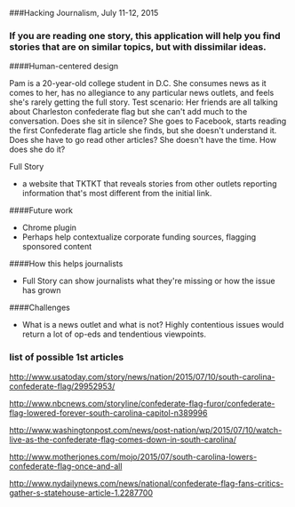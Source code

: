 
###Hacking Journalism, July 11-12, 2015

### If you are reading one story, this application will help you find stories that are on similar topics, but with dissimilar ideas.

####Human-centered design 

Pam is a 20-year-old college student in D.C.
She consumes news as it comes to her, has no allegiance to any particular news outlets, and feels she's rarely getting the full story. 
Test scenario: Her friends are all talking about Charleston confederate flag but she can't add much to the conversation. Does she sit in silence?
She goes to Facebook, starts reading the first Confederate flag article she finds, but she doesn't understand it. Does she have to go read other articles? She doesn't have the time. How does she do it?

Full Story
- a website that TKTKT that reveals stories from other outlets reporting information that's most different from the initial link.

####Future work
- Chrome plugin
- Perhaps help contextualize corporate funding sources, flagging sponsored content

####How this helps journalists
- Full Story can show journalists what they're missing or how the issue has grown

####Challenges
- What is a news outlet and what is not? Highly contentious issues would return a lot of op-eds and tendentious viewpoints. 

### list of possible 1st articles

http://www.usatoday.com/story/news/nation/2015/07/10/south-carolina-confederate-flag/29952953/

http://www.nbcnews.com/storyline/confederate-flag-furor/confederate-flag-lowered-forever-south-carolina-capitol-n389996

http://www.washingtonpost.com/news/post-nation/wp/2015/07/10/watch-live-as-the-confederate-flag-comes-down-in-south-carolina/

http://www.motherjones.com/mojo/2015/07/south-carolina-lowers-confederate-flag-once-and-all

http://www.nydailynews.com/news/national/confederate-flag-fans-critics-gather-s-statehouse-article-1.2287700

